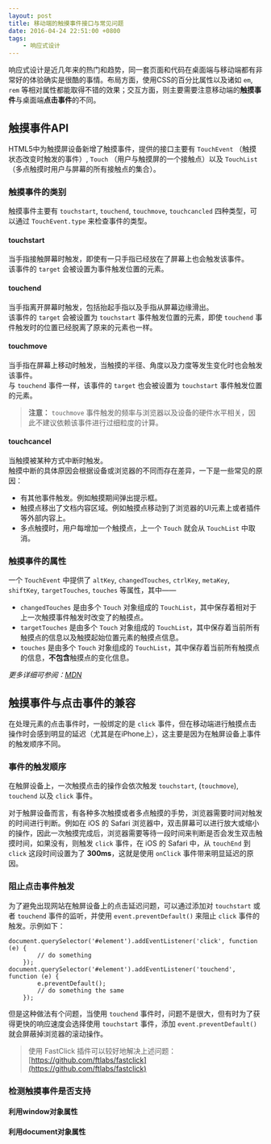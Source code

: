 ```yaml
---
layout: post
title: 移动端的触摸事件接口与常见问题
date: 2016-04-24 22:51:00 +0800
tags: 
    - 响应式设计
---
```


响应式设计是近几年来的热门和趋势，同一套页面和代码在桌面端与移动端都有非常好的体验确实是很酷的事情。布局方面，使用CSS的百分比属性以及诸如 `em`, `rem` 等相对属性都能取得不错的效果；交互方面，则主要需要注意移动端的**触摸事件**与桌面端**点击事件**的不同。

## 触摸事件API

HTML5中为触摸屏设备新增了触摸事件，提供的接口主要有 `TouchEvent` （触摸状态改变时触发的事件）, `Touch` （用户与触摸屏的一个接触点）以及 `TouchList` （多点触摸时用户与屏幕的所有接触点的集合）。

### 触摸事件的类别

触摸事件主要有 `touchstart`, `touchend`, `touchmove`, `touchcancled` 四种类型，可以通过 `TouchEvent.type` 来检查事件的类型。

#### touchstart

当手指接触屏幕时触发，即使有一只手指已经放在了屏幕上也会触发该事件。  
该事件的 `target` 会被设置为事件触发位置的元素。

#### touchend

当手指离开屏幕时触发，包括抬起手指以及手指从屏幕边缘滑出。  
该事件的 `target` 会被设置为 `touchstart` 事件触发位置的元素，即使 `touchend` 事件触发时的位置已经脱离了原来的元素也一样。

#### touchmove 

当手指在屏幕上移动时触发，当触摸的半径、角度以及力度等发生变化时也会触发该事件。  
与 `touchend` 事件一样，该事件的 `target` 也会被设置为 `touchstart` 事件触发位置的元素。

> **注意：** `touchmove` 事件触发的频率与浏览器以及设备的硬件水平相关，因此不建议依赖该事件进行过细粒度的计算。

#### touchcancel

当触摸被某种方式中断时触发。  
触摸中断的具体原因会根据设备或浏览器的不同而存在差异，一下是一些常见的原因： 

- 有其他事件触发。例如触摸期间弹出提示框。
- 触摸点移出了文档内容区域。例如触摸点移动到了浏览器的UI元素上或者插件等外部内容上。
- 多点触摸时，用户每增加一个触摸点，上一个 `Touch` 就会从 `TouchList` 中取消。

### 触摸事件的属性

一个 `TouchEvent` 中提供了 `altKey`, `changedTouches`, `ctrlKey`, `metaKey`, `shiftKey`, `targetTouches`, `touches` 等属性，其中——

- `changedTouches` 是由多个 `Touch` 对象组成的 `TouchList`，其中保存着相对于上一次触摸事件触发时改变了的触摸点。
- `targetTouches` 是由多个 `Touch` 对象组成的 `TouchList`，其中保存着当前所有触摸点的信息以及触摸起始位置元素的触摸点信息。
- `touches` 是由多个 `Touch` 对象组成的 `TouchList`，其中保存着当前所有触摸点的信息，**不包含**触摸点的变化信息。

*更多详细可参阅：[MDN](https://developer.mozilla.org/en-US/docs/Web/API/TouchEvent)*

## 触摸事件与点击事件的兼容

在处理元素的点击事件时，一般绑定的是 `click` 事件，但在移动端进行触摸点击操作时会感到明显的延迟（尤其是在iPhone上），这主要是因为在触屏设备上事件的触发顺序不同。

### 事件的触发顺序

在触屏设备上，一次触摸点击的操作会依次触发 `touchstart`, (`touchmove`), `touchend` 以及 `click` 事件。

对于触屏设备而言，有各种多次触摸或者多点触摸的手势，浏览器需要时间对触发的时间进行判断。例如在 iOS 的 Safari 浏览器中，双击屏幕可以进行放大或缩小的操作，因此一次触摸完成后，浏览器需要等待一段时间来判断是否会发生双击触摸时间，如果没有，则触发 `click` 事件，在 iOS 的 Safari 中，从 `touchEnd` 到 `click` 这段时间设置为了 **300ms**，这就是使用 `onClick` 事件带来明显延迟的原因。

### 阻止点击事件触发

为了避免出现网站在触屏设备上的点击延迟问题，可以通过添加对 `touchstart` 或者 `touchend` 事件的监听，并使用 `event.preventDefault()` 来阻止 `click` 事件的触发。示例如下：

```
document.querySelector('#element').addEventListener('click', function (e) {
        // do something
    });
document.querySelector('#element').addEventListener('touchend', function (e) {
        e.preventDefault();
        // do something the same
    });
```

但是这种做法有个问题，当使用 `touchend` 事件时，问题不是很大，但有时为了获得更快的响应速度会选择使用 `touchstart` 事件，添加 `event.preventDefault()` 就会屏蔽掉浏览器的滚动操作。

> 使用 FastClick 插件可以较好地解决上述问题：[https://github.com/ftlabs/fastclick](https://github.com/ftlabs/fastclick)

### 检测触摸事件是否支持

#### 利用window对象属性

#### 利用document对象属性 
